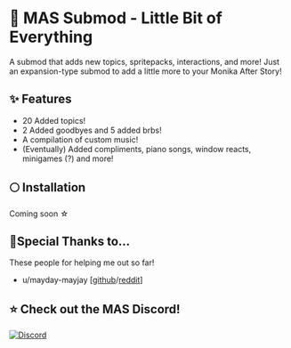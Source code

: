 # 💫 MAS Submod - Little Bit of Everything
A submod that adds new topics, spritepacks, interactions, and more! Just an expansion-type submod to add a little more to your Monika After Story!

## ✨ Features
- 20 Added topics!
- 2 Added goodbyes and 5 added brbs!
- A compilation of custom music!
- (Eventually) Added compliments, piano songs, window reacts, minigames (?) and more!

## 🌕 Installation
Coming soon ☆

## 🌟Special Thanks to...
These people for helping me out so far!
- u/mayday-mayjay [[github](https://github.com/mayday-mayjay)/[reddit](https://www.reddit.com/user/mayday-mayjay/comments/w03fdq/mjs_info_area/)]

## ⭐ Check out the MAS Discord!
[![Discord](https://discordapp.com/api/guilds/372766620977725441/widget.png?style=banner1)](https://discord.gg/monika-after-story)
